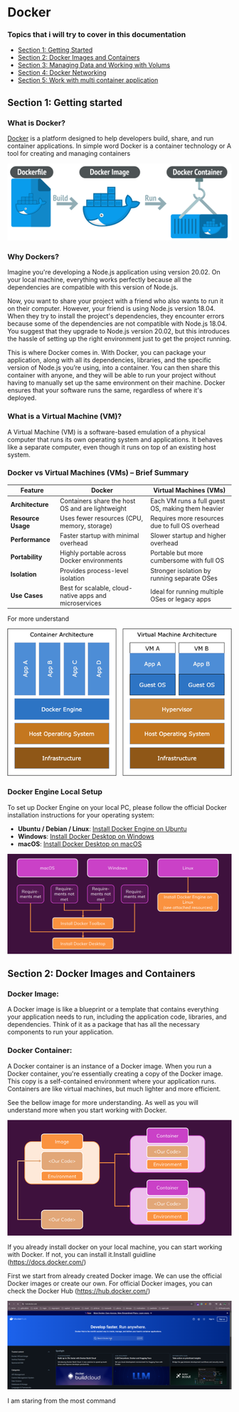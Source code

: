 # Docker 

### Topics that i will try to cover in this documentation


- [Section 1: Getting Started ](#section-1-getting-started)
- [Section 2: Docker Images and Containers ](#section-2-docker-images-and-containers)
- [Section 3: Managing Data and Working with Volums ](#section-1-docker-volume)
- [Section 4: Docker Networking ](#section-1-docker-networking)
- [Section 5: Work with multi container application ](#section-1-multi-layer)


## Section 1: Getting started

### What is Docker?
[Docker](https://docs.docker.com/) is a platform designed to help developers build, share, and run container applications.
In simple word Docker is a container technology or A tool for creating and managing containers

<p align="center">
  <img src="../../images/what_is_docker.png" alt="What is docker">
</p>

### Why Dockers?
Imagine you're developing a Node.js application using version 20.02. On your local machine, everything works perfectly because all the dependencies are compatible with this version of Node.js.

Now, you want to share your project with a friend who also wants to run it on their computer. However, your friend is using Node.js version 18.04. When they try to install the project's dependencies, they encounter errors because some of the dependencies are not compatible with Node.js 18.04. You suggest that they upgrade to Node.js version 20.02, but this introduces the hassle of setting up the right environment just to get the project running.

This is where Docker comes in. With Docker, you can package your application, along with all its dependencies, libraries, and the specific version of Node.js you’re using, into a container. You can then share this container with anyone, and they will be able to run your project without having to manually set up the same environment on their machine. Docker ensures that your software runs the same, regardless of where it's deployed.

### What is a Virtual Machine (VM)?

A Virtual Machine (VM) is a software-based emulation of a physical computer that runs its own operating system and applications. It behaves like a separate computer, even though it runs on top of an existing host system.

### Docker vs Virtual Machines (VMs) – Brief Summary

| Feature           | Docker                             | Virtual Machines (VMs)                  |
|-------------------|------------------------------------|-----------------------------------------|
| **Architecture**   | Containers share the host OS and are lightweight | Each VM runs a full guest OS, making them heavier |
| **Resource Usage** | Uses fewer resources (CPU, memory, storage) | Requires more resources due to full OS overhead |
| **Performance**    | Faster startup with minimal overhead | Slower startup and higher overhead |
| **Portability**    | Highly portable across Docker environments | Portable but more cumbersome with full OS |
| **Isolation**      | Provides process-level isolation | Stronger isolation by running separate OSes |
| **Use Cases**      | Best for scalable, cloud-native apps and microservices | Ideal for running multiple OSes or legacy apps |

For more understand
<p align="center">
  <img src="../../images/docker_vs_vm.png" alt="Docker vs VMs">
</p>


### Docker Engine Local Setup

To set up Docker Engine on your local PC, please follow the official Docker installation instructions for your operating system:

- **Ubuntu / Debian / Linux**: [Install Docker Engine on Ubuntu](https://docs.docker.com/engine/install/ubuntu/)
- **Windows**: [Install Docker Desktop on Windows](https://docs.docker.com/desktop/install/windows-install/)
- **macOS**: [Install Docker Desktop on macOS](https://docs.docker.com/desktop/install/mac-install/)

<p align="center">
  <img src="../../images/docker_setup.png" alt="Docker setup">
</p>



## Section 2: Docker Images and Containers

### Docker Image: 
A Docker image is like a blueprint or a template that contains everything your application needs to run, including the application code, libraries, and dependencies. Think of it as a package that has all the necessary components to run your application.

### Docker Container: 
A Docker container is an instance of a Docker image. When you run a Docker container, you're essentially creating a copy of the Docker image. This copy is a self-contained environment where your application runs. Containers are like virtual machines, but much lighter and more efficient.

See the bellow image for more understanding. As well as you will understand more when you start working with Docker.

<p align="center">
  <img src="../../images/docker_images_containers.png" alt="Docker images and containers">
</p>

If you already install docker  on your local machine, you can start working with Docker. If not, you can install it.Install guidline (https://docs.docker.com/)

First we start from already created  Docker image. We can use the official Docker images or create our own. For official  Docker images, you can check the Docker Hub (https://hub.docker.com/)
<p align="center">
  <img src="../../images/docker_hub.png" alt="Docker hub">
</p>


I am staring from the most command 